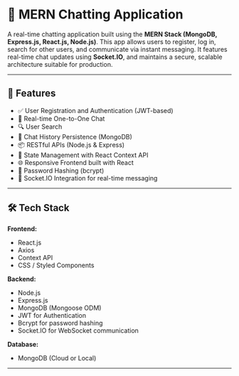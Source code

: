 # 💬 MERN Chatting Application

A real-time chatting application built using the **MERN Stack (MongoDB, Express.js, React.js, Node.js)**. This app allows users to register, log in, search for other users, and communicate via instant messaging. It features real-time chat updates using **Socket.IO**, and maintains a secure, scalable architecture suitable for production.

---

## 🚀 Features

- ✅ User Registration and Authentication (JWT-based)
- 💬 Real-time One-to-One Chat
- 🔍 User Search
- 🧾 Chat History Persistence (MongoDB)
- 📦 RESTful APIs (Node.js & Express)
- 🧠 State Management with React Context API
- 🌐 Responsive Frontend built with React
- 🔐 Password Hashing (bcrypt)
- 🧩 Socket.IO Integration for real-time messaging

---

## 🛠️ Tech Stack

**Frontend:**
- React.js
- Axios
- Context API
- CSS / Styled Components

**Backend:**
- Node.js
- Express.js
- MongoDB (Mongoose ODM)
- JWT for Authentication
- Bcrypt for password hashing
- Socket.IO for WebSocket communication

**Database:**
- MongoDB (Cloud or Local)

---
